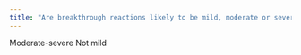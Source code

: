 ```yaml
---
title: "Are breakthrough reactions likely to be mild, moderate or severe?"
---
```

Moderate-severe
Not mild

